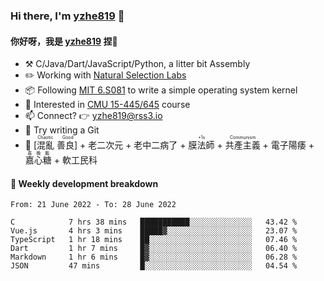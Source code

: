 ### Hi there, I'm [yzhe819](https://github.com/yzhe819) 👋

#### 你好呀，我是 [yzhe819](https://github.com/yzhe819) 捏👋

- :hammer_and_pick: C/Java/Dart/JavaScript/Python, a litter bit Assembly
- :pencil2: Working with [Natural Selection Labs](https://github.com/NaturalSelectionLabs)
- 📦 Following [MIT 6.S081](https://pdos.csail.mit.edu/6.S081/2020/) to write a simple operating system kernel
- 🧪 Interested in [CMU 15-445/645](https://15445.courses.cs.cmu.edu/fall2020/) course
- 📫 Connect? 👉 yzhe819@rss3.io
- 🌟 Try writing a Git
- 🔑 <ruby>[混亂 善良]<rp>（</rp><rt>Chaotic Good</rt><rp>）</rp></ruby> + 老二次元 + 老中二病了 + <ruby>膜法師<rp>（</rp><rt>+1s</rt><rp>）</rp></ruby> +  <ruby>共產主義<rp>（</rp><rt>Communism</rt><rp>）</rp></ruby> + 電子陽痿 + <ruby>嘉心糖<rp>（</rp><rt>嘉晚飯</rt><rp>）</rp></ruby> + 軟工民科



#### 📝 Weekly development breakdown

<!--START_SECTION:waka-->

```text
From: 21 June 2022 - To: 28 June 2022

C            7 hrs 38 mins   ███████████░░░░░░░░░░░░░░   43.42 %
Vue.js       4 hrs 3 mins    █████▓░░░░░░░░░░░░░░░░░░░   23.07 %
TypeScript   1 hr 18 mins    ██░░░░░░░░░░░░░░░░░░░░░░░   07.46 %
Dart         1 hr 7 mins     █▓░░░░░░░░░░░░░░░░░░░░░░░   06.40 %
Markdown     1 hr 6 mins     █▓░░░░░░░░░░░░░░░░░░░░░░░   06.28 %
JSON         47 mins         █░░░░░░░░░░░░░░░░░░░░░░░░   04.54 %
```

<!--END_SECTION:waka-->



